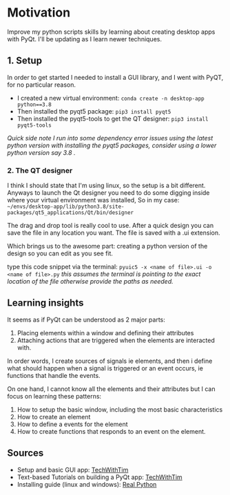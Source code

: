 # Motivation

Improve my python scripts skills by learning about creating desktop apps with PyQt.
I'll be updating as I learn newer techniques.

## 1. Setup

In order to get started I needed to install a GUI library, and I went with PyQT, for no particular reason.

- I created a new virtual environment: `conda create -n desktop-app python==3.8`
- Then installed the pyqt5 package: `pip3 install pyqt5`
- Then installed the pyqt5-tools to get the QT designer: `pip3 install pyqt5-tools`

_Quick side note I run into some dependency error issues using the latest python version with installing the pyqt5 packages, consider using a lower python version say 3.8 ._

### 2. The QT designer

I think I should state that I'm using linux, so the setup is a bit different. Anyways to launch the Qt designer you need to do some digging inside where your virtual environment was installed,
So in my case: `~/envs/desktop-app/lib/python3.8/site-packages/qt5_applications/Qt/bin/designer`

The drag and drop tool is really cool to use. After a quick design you can save the file in any location you want. The file is saved with a .ui extension.

Which brings us to the awesome part: creating a python version of the design so you can edit as you see fit.

type this code snippet via the terminal: `pyuic5 -x <name of file>.ui -o <name of file>.py`
_this assumes the terminal is pointing to the exact location of the file otherwise provide the paths as needed._

## Learning insights

It seems as if PyQt can be understood as 2 major parts:

1. Placing elements within a window and defining their attributes
2. Attaching actions that are triggered when the elements are interacted with.

In order words, I create sources of signals ie elements, and then i define what should happen when a signal is triggered or an event occurs, ie functions that handle the events.

On one hand, I cannot know all the elements and their attributes but I can focus on learning these patterns:

1. How to setup the basic window, including the most basic characteristics
2. How to create an element
3. How to define a events for the element
4. How to create functions that responds to an event on the element.

## Sources

- Setup and basic GUI app: [TechWithTim](https://www.youtube.com/watch?v=Vde5SH8e1OQ&ab_channel=TechWithTim)
- Text-based Tutorials on building a PyQt app: [TechWithTim](https://www.techwithtim.net/tutorials/pyqt5-tutorial/basic-gui-application/)
- Installing guide (linux and windows): [Real Python](https://realpython.com/qt-designer-python/#:~:text=Installing%20and%20Running%20Qt%20Designer,-There%20are%20several&text=pyqt5%20installs%20PyQt%20and%20a,lib%2Fpython3.)
